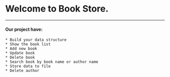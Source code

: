 # Welcome to Book Store.
---------------------------
#### Our project have: 

	* Build your data structure 
	* Show the book list
	* Add new book
	* Update book
	* Delete book
	* Search book by book name or author name
	* Store data to file
	* Delete author
